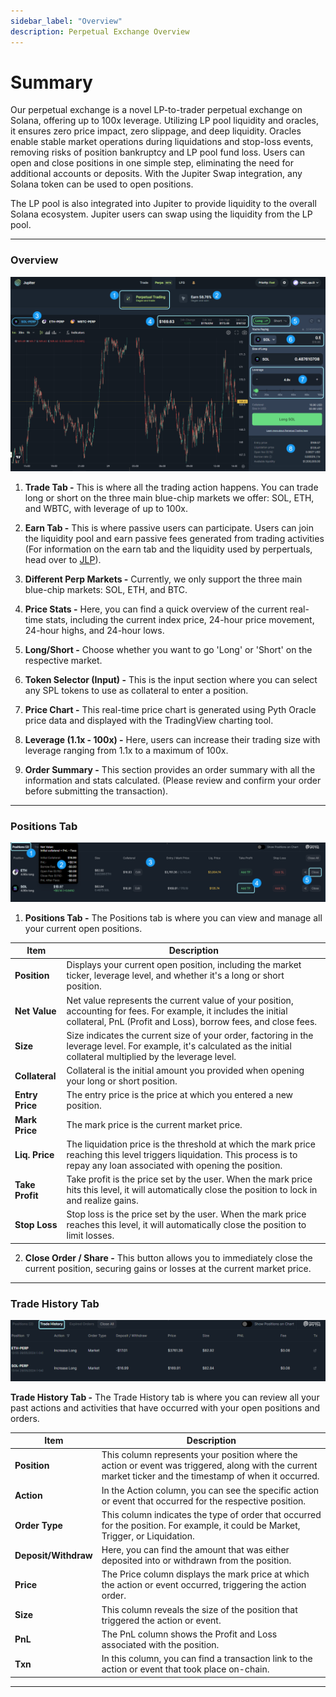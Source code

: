 ```yaml
---
sidebar_label: "Overview"
description: Perpetual Exchange Overview
---
```


# Summary

Our perpetual exchange is a novel LP-to-trader perpetual exchange on Solana, offering up to 100x leverage. Utilizing LP pool liquidity and oracles, it ensures zero price impact, zero slippage, and deep liquidity. Oracles enable stable market operations during liquidations and stop-loss events, removing risks of position bankruptcy and LP pool fund loss. Users can open and close positions in one simple step, eliminating the need for additional accounts or deposits. With the Jupiter Swap integration, any Solana token can be used to open positions.

The LP pool is also integrated into Jupiter to provide liquidity to the overall Solana ecosystem. Jupiter users can swap using the liquidity from the LP pool.

---
### Overview
![Perp1](../img/perps/perps-1.png)

1. **Trade Tab -** This is where all the trading action happens. You can trade long or short on the three main blue-chip markets we offer: SOL, ETH, and WBTC, with leverage of up to 100x.

2. **Earn Tab -** This is where passive users can participate. Users can join the liquidity pool and earn passive fees generated from trading activities (For information on the earn tab and the liquidity used by perpertuals, head over to [JLP](/guides/perpetual-exchange/jlp-pool/jlp)).

3. **Different Perp Markets -** Currently, we only support the three main blue-chip markets: SOL, ETH, and BTC.

4. **Price Stats -** Here, you can find a quick overview of the current real-time stats, including the current index price, 24-hour price movement, 24-hour highs, and 24-hour lows.

5. **Long/Short -** Choose whether you want to go 'Long' or 'Short' on the respective market.

6. **Token Selector (Input) -** This is the input section where you can select any SPL tokens to use as collateral to enter a position.

7. **Price Chart -** This real-time price chart is generated using Pyth Oracle price data and displayed with the TradingView charting tool.

8. **Leverage (1.1x - 100x) -** Here, users can increase their trading size with leverage ranging from 1.1x to a maximum of 100x.

9. **Order Summary -** This section provides an order summary with all the information and stats calculated. (Please review and confirm your order before submitting the transaction).

---
### Positions Tab
![Perp3](../img/perps/perps-2.png)

1. **Positions Tab -** The Positions tab is where you can view and manage all your current open positions.

|Item| Description|
|---|---|
|**Position**|Displays your current open position, including the market ticker, leverage level, and whether it's a long or short position.|
|**Net Value**|Net value represents the current value of your position, accounting for fees. For example, it includes the initial collateral, PnL (Profit and Loss), borrow fees, and close fees.|
|**Size**|Size indicates the current size of your order, factoring in the leverage level. For example, it's calculated as the initial collateral multiplied by the leverage level.|
|**Collateral**|Collateral is the initial amount you provided when opening your long or short position.|
|**Entry Price**|The entry price is the price at which you entered a new position.|
|**Mark Price**|The mark price is the current market price.|
|**Liq. Price**|The liquidation price is the threshold at which the mark price reaching this level triggers liquidation. This process is to repay any loan associated with opening the position.|
|**Take Profit**|Take profit is the price set by the user. When the mark price hits this level, it will automatically close the position to lock in and realize gains.|
|**Stop Loss**|Stop loss is the price set by the user. When the mark price reaches this level, it will automatically close the position to limit losses.|

2. **Close Order / Share -** This button allows you to immediately close the current position, securing gains or losses at the current market price.

---
### Trade History Tab
![Perp4](../img/perps/perps-3.png)

**Trade History Tab -** The Trade History tab is where you can review all your past actions and activities that have occurred with your open positions and orders.

|Item| Description|
|---|---|
|**Position**|This column represents your position where the action or event was triggered, along with the current market ticker and the timestamp of when it occurred.|
|**Action**|In the Action column, you can see the specific action or event that occurred for the respective position.|
|**Order Type**|This column indicates the type of order that occurred for the position. For example, it could be Market, Trigger, or Liquidation.|
|**Deposit/Withdraw**|Here, you can find the amount that was either deposited into or withdrawn from the position.|
|**Price**|The Price column displays the mark price at which the action or event occurred, triggering the action order.|
|**Size**|This column reveals the size of the position that triggered the action or event.|
|**PnL**|The PnL column shows the Profit and Loss associated with the position.|
|**Txn**|In this column, you can find a transaction link to the action or event that took place on-chain.|

---



